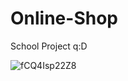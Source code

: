 # Online-Shop
School Project q:D

![fCQ4Isp22Z8](https://user-images.githubusercontent.com/98963081/177787708-2b12c601-ee8c-47d3-8ac5-09d5f5a69561.jpg)
